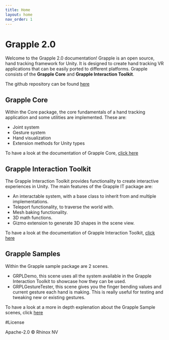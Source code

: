 ```yaml
---
title: Home
layout: home
nav_order: 1
---
```


# Grapple 2.0
Welcome to the Grapple 2.0 documentation!
Grapple is an open source, hand tracking framework for Unity. It is designed to create hand tracking VR applications that can be easily ported to different platforms. Grapple consists of the **Grapple Core** and **Grapple Interaction Toolkit**.

The github repository can be found [here](https://github.com/Rhinox-Training/grpl-2.0)

## Grapple Core
Within the Core package, the core fundamentals of a hand tracking application and some utilities are implemented.
These are:
- Joint system
- Gesture system
- Hand visualization
- Extension methods for Unity types

To have a look at the documentation of Grapple Core, [click here](pages/GRPL_Core/core)

## Grapple Interaction Toolkit
The Grapple Interaction Toolkit provides functionality to create interactive experiences in Unity.
The main features of the Grapple IT package are: 
- An interactable system, with a base class to inherit from and multiple implementations.
- Teleport functionality, to traverse the world with.
- Mesh baking functionality.
- 3D math functions.
- Gizmo extension to generate 3D shapes in the scene view.

To have a look at the documentation of Grapple Interaction Toolkit, [click here](pages/GRPL_IT/GrappleIT)


## Grapple Samples
Within the Grapple sample package are 2 scenes.

- GRPLDemo, this scene uses all the system available in the Grapple Interaction Toolkit to showcase how they can be used.
- GRPLGestureTester, this scene gives you the finger bending values and current gesture each hand is making. This is really useful for testing and tweaking new or existing gestures.

To have a look at a more in depth explenation about the Grapple Sample scenes, click [here](https://rhinox-training.github.io/grpl-2.0/pages/GRPL_Samples/GRPLSamples.html)

#License

Apache-2.0 © Rhinox NV

